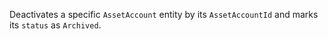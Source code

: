 Deactivates a specific `AssetAccount` entity by its `AssetAccountId` and marks its `status` as `Archived`.